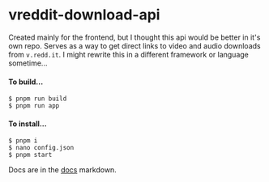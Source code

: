 # vreddit-download-api

Created mainly for the frontend, but I thought this api would be better in it's own repo. Serves as a way to get direct links to video and audio downloads from `v.redd.it`. I might rewrite this in a different framework or language sometime...

#### To build...
```
$ pnpm run build
$ pnpm run app
```

#### To install...
```
$ pnpm i
$ nano config.json
$ pnpm start
```

Docs are in the [docs](https://github.com/CyanPiano/vreddit-download-api/blob/main/DOCS.md) markdown.